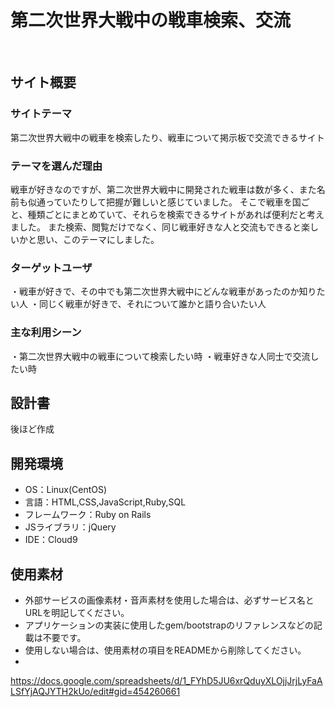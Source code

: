 # 第二次世界大戦中の戦車検索、交流
​
## サイト概要
### サイトテーマ
第二次世界大戦中の戦車を検索したり、戦車について掲示板で交流できるサイト
​
### テーマを選んだ理由
戦車が好きなのですが、第二次世界大戦中に開発された戦車は数が多く、また名前も似通っていたりして把握が難しいと感じていました。
そこで戦車を国ごと、種類ごとにまとめていて、それらを検索できるサイトがあれば便利だと考えました。
また検索、閲覧だけでなく、同じ戦車好きな人と交流もできると楽しいかと思い、このテーマにしました。
​
### ターゲットユーザ
・戦車が好きで、その中でも第二次世界大戦中にどんな戦車があったのか知りたい人
・同じく戦車が好きで、それについて誰かと語り合いたい人
​
### 主な利用シーン
・第二次世界大戦中の戦車について検索したい時
・戦車好きな人同士で交流したい時
​
## 設計書
後ほど作成
​
## 開発環境
- OS：Linux(CentOS)
- 言語：HTML,CSS,JavaScript,Ruby,SQL
- フレームワーク：Ruby on Rails
- JSライブラリ：jQuery
- IDE：Cloud9
​
## 使用素材
- 外部サービスの画像素材・音声素材を使用した場合は、必ずサービス名とURLを明記してください。
- アプリケーションの実装に使用したgem/bootstrapのリファレンスなどの記載は不要です。
- 使用しない場合は、使用素材の項目をREADMEから削除してください。
- 
https://docs.google.com/spreadsheets/d/1_FYhD5JU6xrQduyXLOjjJrjLyFaALSfYjAQJYTH2kUo/edit#gid=454260661
